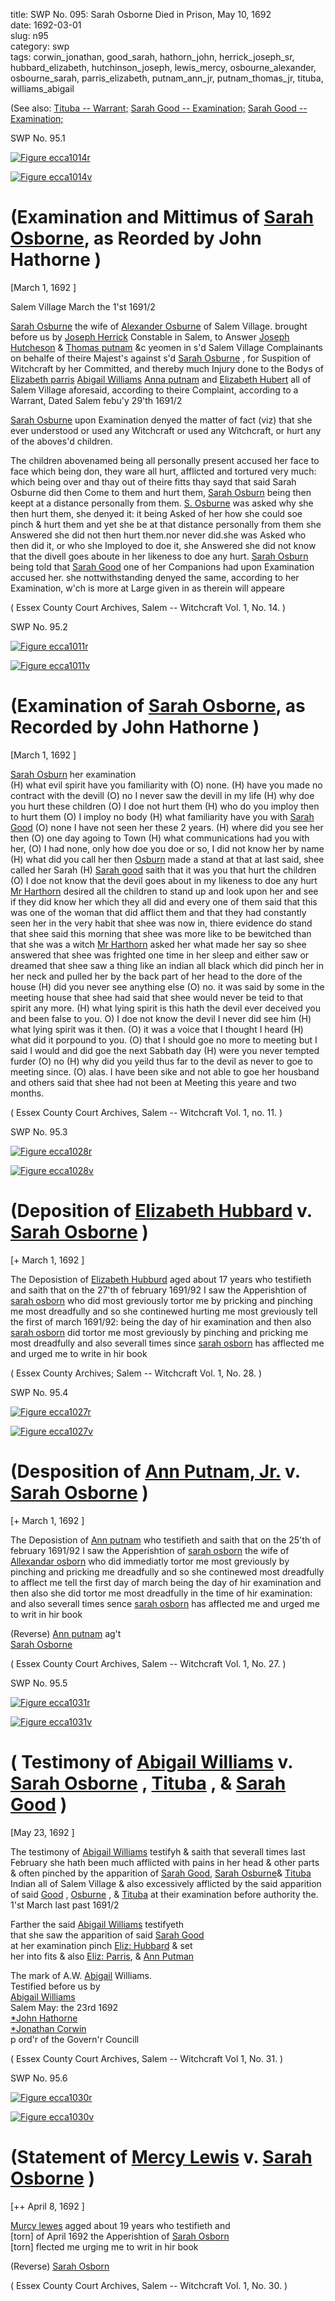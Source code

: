 title: SWP No. 095: Sarah Osborne Died in Prison, May 10, 1692  
date: 1692-03-01  
slug: n95  
category: swp  
tags: corwin_jonathan, good_sarah, hathorn_john, herrick_joseph_sr, hubbard_elizabeth, hutchinson_joseph, lewis_mercy, osbourne_alexander, osbourne_sarah, parris_elizabeth, putnam_ann_jr, putnam_thomas_jr, tituba, williams_abigail




(See also: [Tituba -- Warrant;](/n125.html#n125.1) [Sarah Good -- Examination;](/n63.html#n63.6) [Sarah Good -- Examination;](/n63.html#n63.4)

<div markdown class="doc" id="n95.1">

<div class="doc_id">SWP No. 95.1</div>


<span markdown class="figure">[![Figure ecca1014r](archives/ecca/thumb/ecca1014r.jpg)](archives/ecca/large/ecca1014r.jpg)</span>

<span markdown class="figure">[![Figure ecca1014v](archives/ecca/thumb/ecca1014v.jpg)](archives/ecca/large/ecca1014v.jpg)</span>

# (Examination and Mittimus of [Sarah Osborne](/tag/osbourne_sarah.html), as Reorded by John Hathorne )

[March 1, 1692 ]

Salem Village March the 1'st 1691/2 

[Sarah Osburne](/tag/osbourne_sarah.html) the wife of [Alexander Osburne](/tag/osbourne_alexander.html) of Salem Village. brought before us by [Joseph Herrick](/tag/herrick_joseph_sr.html) Constable in Salem, to Answer [Joseph Hutcheson](/tag/hutchinson_joseph.html) & [Thomas putnam](/tag/putnam_thomas_jr.html) &c yeomen in s'd Salem Village Complainants on behalfe of theire Majest's against s'd [Sarah Osburne](/tag/osbourne_sarah.html) , for Suspition of Witchcraft by her Committed, and thereby much Injury done to the Bodys of [Elizabeth parris](/tag/parris_elizabeth.html) [Abigail Williams](/tag/williams_abigail.html) [Anna putnam](/tag/putnam_ann_jr.html) and [Elizabeth Hubert](/tag/hubbard_elizabeth.html) all of Salem Village aforesaid, according to theire Complaint, according to a Warrant, Dated Salem febu'y 29'th 1691/2

[Sarah Osburne](/tag/osbourne_sarah.html) upon Examination denyed the matter of fact (viz) that she ever understood or used any Witchcraft or used any Witchcraft, or hurt any of the aboves'd children.

The children abovenamed being all personally present accused her face to face which being don, they ware all hurt, afflicted and tortured very much: which being over and thay out of theire fitts thay sayd that said Sarah Osburne did then Come to them and hurt them, [Sarah Osburn](/tag/osbourne_sarah.html) being then keept at a distance personally from them. [S. Osburne](/tag/osbourne_sarah.html) was asked why she then hurt them, she denyed it: it being Asked of her how she could soe pinch & hurt them and yet she be at that distance personally from them she Answered she did not then hurt them.nor never did.she was Asked who then did it, or who she Imployed to doe it, she Answered she did not know that the divell goes aboute in her likeness to doe any hurt. [Sarah Osburn](/tag/osbourne_sarah.html) being told that [Sarah Good](/tag/good_sarah.html) one of her Companions had upon  Examination accused her. she nottwithstanding denyed the same, according to her Examination, w'ch is more at Large given in as therein will appeare

( Essex County Court Archives, Salem -- Witchcraft Vol. 1, No. 14. )


</div>



<div markdown class="doc" id="n95.2">

<div class="doc_id">SWP No. 95.2</div>


<span markdown class="figure">[![Figure ecca1011r](archives/ecca/thumb/ecca1011r.jpg)](archives/ecca/large/ecca1011r.jpg)</span>

<span markdown class="figure">[![Figure ecca1011v](archives/ecca/thumb/ecca1011v.jpg)](archives/ecca/large/ecca1011v.jpg)</span>

# (Examination of [Sarah Osborne](/tag/osbourne_sarah.html), as Recorded by John Hathorne )

[March 1, 1692 ]

[Sarah Osburn](/tag/osbourne_sarah.html) her examination  
(H) what evil spirit have you familiarity with  (O) none.  (H) have you made no contract with the devill (O) no I never saw the devill in my life (H) why doe you hurt these children (O) I doe not hurt them (H) who do you imploy then to hurt them (O) I imploy no body (H) what familiarity have you with [Sarah Good](/tag/good_sarah.html) (O) none I have not seen her these 2 years. (H) where did you see her then (O) one day agoing to Town (H) what communications had you with her, (O) I had none, only how doe you doe or so, I did not know her by name (H) what did you call her then [Osburn](/tag/osbourne_sarah.html) made a stand at that at last said, shee called her Sarah (H) [Sarah good](/tag/good_sarah.html) saith that it was you that hurt the children (O) I doe not know that the devil goes about in my likeness to doe any hurt [Mr Harthorn](/tag/hathorn_john.html) desired all the children to stand up and look upon her and see if they did know her which they all did and every one of  them said that this was one of the woman that did afflict them and that they had constantly seen her in the very habit that shee was now in, thiere evidence do stand that shee said this morning that shee was more like to be bewitched than that she was a witch [Mr Harthorn](/tag/hathorn_john.html) asked her what made her say so shee answered that shee was frighted one time in her sleep and either saw or dreamed that shee saw a thing like an indian all black which did pinch her in her neck and pulled her by the back part of her head to the dore of the house (H) did you never see anything else (O) no. it was said by some in the meeting house that shee had said that shee would never be teid to that spirit any more. (H) what lying spirit is this hath the devil ever deceived you and been false to you. O) I doe not know the devil I never did see him (H) what lying spirit was it then. (O) it was a voice that I thought I heard (H) what did it porpound to you. (O) that I should goe no more to meeting but I said I would and did goe the next Sabbath day (H) were you never tempted furder (O) no (H) why did you yeild thus far to the devil as never to goe to meeting since. (O) alas. I have been sike and not able to goe her housband and others said that shee had not been at Meeting this yeare and two months. 

( Essex County Court Archives, Salem -- Witchcraft Vol. 1, no. 11. )


</div>



<div markdown class="doc" id="n95.3">

<div class="doc_id">SWP No. 95.3</div>


<span markdown class="figure">[![Figure ecca1028r](archives/ecca/thumb/ecca1028r.jpg)](archives/ecca/large/ecca1028r.jpg)</span>

<span markdown class="figure">[![Figure ecca1028v](archives/ecca/thumb/ecca1028v.jpg)](archives/ecca/large/ecca1028v.jpg)</span>

# (Deposition of [Elizabeth Hubbard](/tag/hubbard_elizabeth.html) v. [Sarah Osborne](/tag/osbourne_sarah.html) )

[+ March 1, 1692 ]

The Deposistion of [Elizabeth Hubburd](/tag/hubbard_elizabeth.html) aged about 17 years who testifieth and saith that on the 27'th of february 1691/92 I saw the Apperishtion of [sarah osborn](/tag/osbourne_sarah.html) who did most greviously tortor me by pricking and pinching me most dreadfully and so she continewed hurting me most greviously tell the first of march 1691/92: being the  day of hir examination and then also [sarah osborn](/tag/osbourne_sarah.html) did tortor me most greviously by pinching and pricking me most dreadfully and also severall times since [sarah osborn](/tag/osbourne_sarah.html) has afflected me and urged me to write in hir book

( Essex County Archives; Salem -- Witchcraft Vol. 1, No. 28. )


</div>



<div markdown class="doc" id="n95.4">

<div class="doc_id">SWP No. 95.4</div>


<span markdown class="figure">[![Figure ecca1027r](archives/ecca/thumb/ecca1027r.jpg)](archives/ecca/large/ecca1027r.jpg)</span>

<span markdown class="figure">[![Figure ecca1027v](archives/ecca/thumb/ecca1027v.jpg)](archives/ecca/large/ecca1027v.jpg)</span>

# (Desposition of [Ann Putnam, Jr.](/tag/putnam_ann_jr.html) v. [Sarah Osborne](/tag/osbourne_sarah.html) )

[+ March 1, 1692 ]

The Deposistion of [Ann putnam](/tag/putnam_ann_jr.html) who testifieth and saith that on the 25'th of february 1691/92 I saw the Apperishtion of [sarah osborn](/tag/osbourne_sarah.html) the wife of [Allexandar osborn](/tag/osbourne_alexander.html) who did immediatly tortor me most greviously by pinching and pricking me dreadfully and so she continewed most dreadfully to afflect me tell the first day of march being the day of hir examination and then also she did tortor me most dreadfully in the time of hir examination: and also severall times sence [sarah osborn](/tag/osbourne_sarah.html) has afflected me and urged me to writ in hir book

(Reverse) [Ann putnam](/tag/putnam_ann_jr.html) ag't  
[Sarah Osborne](/tag/osbourne_sarah.html)

( Essex County Court Archives, Salem -- Witchcraft Vol. 1, No. 27. )


</div>



<div markdown class="doc" id="n95.5">

<div class="doc_id">SWP No. 95.5</div>


<span markdown class="figure">[![Figure ecca1031r](archives/ecca/thumb/ecca1031r.jpg)](archives/ecca/large/ecca1031r.jpg)</span>

<span markdown class="figure">[![Figure ecca1031v](archives/ecca/thumb/ecca1031v.jpg)](archives/ecca/large/ecca1031v.jpg)</span>

# ( Testimony of [Abigail Williams](/tag/williams_abigail.html) v. [Sarah Osborne](/tag/osbourne_sarah.html) , [Tituba](/tag/tituba.html) , & [Sarah Good](/tag/good_sarah.html) )

[May 23, 1692 ]

The testimony of [Abigail Williams](/tag/williams_abigail.html) testifyh & saith that severall times last February she hath been much afflicted with pains in her head & other parts & often pinched by the apparition of [Sarah Good,](/tag/good_sarah.html) [Sarah Osburne](/tag/osbourne_sarah.html)& [Tituba](/tag/tituba.html) Indian all of Salem Village & also excessively afflicted by the said apparition of said [Good](/tag/good_sarah.html) , [Osburne](/tag/osbourne_sarah.html) , & [Tituba](/tag/tituba.html) at their examination before authority the. 1'st March last past 1691/2

Farther the said [Abigail Williams](/tag/williams_abigail.html) testifyeth  
that she saw the apparition of said [Sarah Good](/tag/good_sarah.html)  
at her examination pinch [Eliz: Hubbard](/tag/hubbard_elizabeth.html) & set  
her into fits & also [Eliz: Parris](/tag/parris_elizabeth.html), & [Ann Putman](/tag/putnam_ann_jr.html)

The mark of A.W. [Abigail](/tag/williams_abigail.html)  Williams.                 
Testified before us by                                                                 
                                                                  [Abigail Williams](/tag/williams_abigail.html)  
                                                                    Salem May: the 23rd 1692          
                                                                  [*John Hathorne](/tag/hathorn_john.html)  
                                                                  [*Jonathan Corwin](/tag/corwin_jonathan.html)  
                                                                    p ord'r of the Govern'r Councill  

( Essex County Court Archives, Salem -- Witchcraft Vol 1, No. 31. )

</div>



<div markdown class="doc" id="n95.6">

<div class="doc_id">SWP No. 95.6</div>


<span markdown class="figure">[![Figure ecca1030r](archives/ecca/thumb/ecca1030r.jpg)](archives/ecca/large/ecca1030r.jpg)</span>

<span markdown class="figure">[![Figure ecca1030v](archives/ecca/thumb/ecca1030v.jpg)](archives/ecca/large/ecca1030v.jpg)</span>

# (Statement of [Mercy Lewis](/tag/lewis_mercy.html) v. [Sarah Osborne](/tag/osbourne_sarah.html) )

[++ April 8, 1692 ]

[Murcy lewes](/tag/lewis_mercy.html) agged about 19 years who testifieth and  
[torn] of April 1692 the Apperishtion of [Sarah Osborn](/tag/osbourne_sarah.html)  
[torn] flected me urging me to writ in hir book

(Reverse) [Sarah Osborn](/tag/osbourne_sarah.html)

( Essex County Court Archives, Salem -- Witchcraft Vol. 1, No. 30. )


</div>